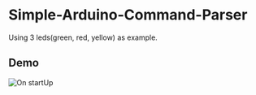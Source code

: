 # Simple-Arduino-Command-Parser
Using 3 leds(green, red, yellow) as example.

## Demo
![On startUp](https://github.com/Disce-et-facere/Simple-Command-Parser-Arduino/demoPics/1.png?raw=true)
